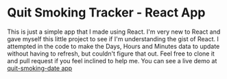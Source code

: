 # Quit Smoking Tracker - React App

This is just a simple app that I made using React. I'm very new to React and gave myself this little project to see if I'm understanding
the gist of React. I attempted in the code to make the Days, Hours and Minutes data to update without having to refresh, but couldn't figure that out. Feel free to clone it and pull request if you feel inclined to help me. You can see a live demo at [quit-smoking-date app](https://quit-smoking-date.netlify.com/)
